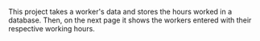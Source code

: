 This project takes a worker's data and stores the hours worked in a database. Then, on the next page it shows the workers entered with their respective working hours.
